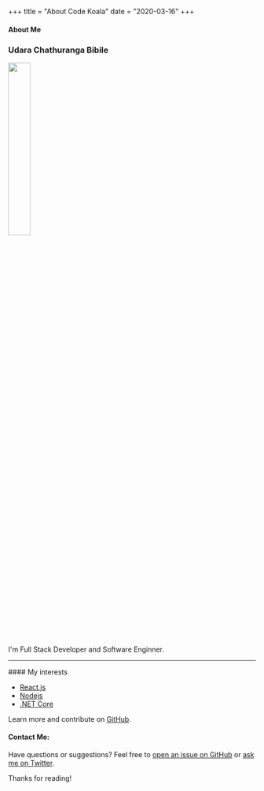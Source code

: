 +++
title = "About Code Koala"
date = "2020-03-16"
+++

#### About Me
### Udara Chathuranga Bibile

<img src="/img/udarabibile.png" style="width:30%;">

I'm Full Stack Developer and Software Enginner.

<hr/>
#### My interests

* [React.js](https://github.com/spf13/cobra)
* [Nodejs](https://github.com/spf13/viper)
* [.NET Core](https://github.com/spf13/jWalterWeatherman)

Learn more and contribute on [GitHub](https://github.com/spf13).

#### Contact Me:

Have questions or suggestions? Feel free to [open an issue on GitHub](https://github.com/spf13/hugo/issues/new) or [ask me on Twitter](https://twitter.com/spf13).

Thanks for reading!
